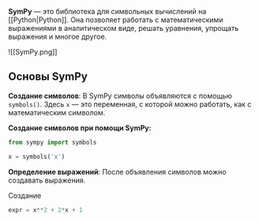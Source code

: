 **SymPy** — это библиотека для символьных вычислений на [[Python|Python]]. Она позволяет работать с математическими выражениями в аналитическом виде, решать уравнения, упрощать выражения и многое другое.

![[SymPy.png]]

## Основы SymPy

**Создание символов**: В SymPy символы объявляются с помощью `symbols()`. Здесь `x` — это переменная, с которой можно работать, как с математическим символом.

**Создание символов при помощи SymPy:**

```Python
from sympy import symbols

x = symbols('x')
```

**Определение выражений**: После объявления символов можно создавать выражения.

Создание 

```Python
expr = x**2 + 2*x + 1
```
